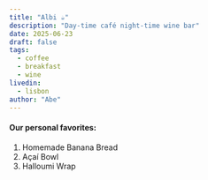 ```yaml
---
title: "Albi ☕️"
description: "Day-time café night-time wine bar"
date: 2025-06-23
draft: false
tags:
  - coffee
  - breakfast
  - wine
livedin:
  - lisbon
author: "Abe"
---
```


#### Our personal favorites:

1. Homemade Banana Bread
2. Açaí Bowl
3. Halloumi Wrap

<!-- Add website / location links if available -->
